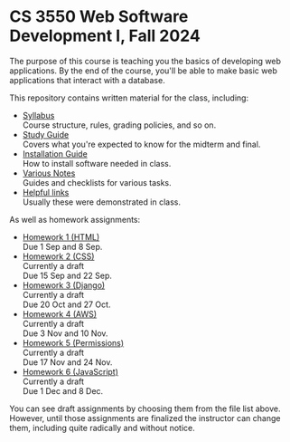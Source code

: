 CS 3550 Web Software Development I, Fall 2024
=============================================

The purpose of this course is teaching you the basics of developing
web applications. By the end of the course, you'll be able to make
basic web applications that interact with a database.

This repository contains written material for the class, including:

* [Syllabus](syllabus.md) \
  Course structure, rules, grading policies, and so on.
* [Study Guide](study-guide.md) \
  Covers what you're expected to know for the midterm and final.
* [Installation Guide](install.md) \
  How to install software needed in class.
* [Various Notes](notes.md) \
  Guides and checklists for various tasks.
* [Helpful links](links.md) \
  Usually these were demonstrated in class.
  
As well as homework assignments:

* [Homework 1 (HTML)](hw1.md) \
  Due 1 Sep and 8 Sep.
* [Homework 2 (CSS)](hw2.md) \
  Currently a draft \
  Due 15 Sep and 22 Sep.
* [Homework 3 (Django)](hw3.md) \
  Currently a draft \
  Due 20 Oct and 27 Oct.
* [Homework 4 (AWS)](hw4.md) \
  Currently a draft \
  Due 3 Nov and 10 Nov.
* [Homework 5 (Permissions)](hw5.md) \
  Currently a draft \
  Due 17 Nov and 24 Nov.
* [Homework 6 (JavaScript)](hw6.md) \
  Currently a draft \
  Due 1 Dec and 8 Dec.

You can see draft assignments by choosing them from the file list
above. However, until those assignments are finalized the instructor
can change them, including quite radically and without notice.
